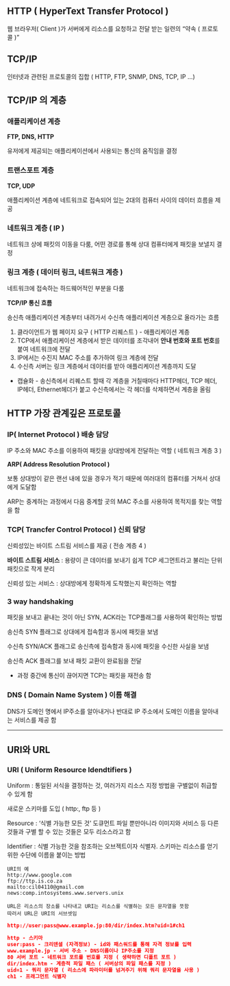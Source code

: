 ## HTTP ( HyperText Transfer Protocol )

웹 브라우저( Client )가 서버에게 리소스를 요청하고 전달 받는 일련의 “약속 ( 프로토콜 )”

## TCP/IP

인터넷과 관련된 프로토콜의 집합 ( HTTP, FTP, SNMP, DNS, TCP, IP …)

## **TCP/IP 의 계층**

### **애플리케이션 계층**

**FTP, DNS, HTTP**

유저에게 제공되는 애플리케이션에서 사용되는 통신의 움직임을 결정

### **트랜스포트 계층**

**TCP, UDP**

애플리케이션 계층에 네트워크로 접속되어 있는 2대의 컴퓨터 사이의 데이터 흐름을 제공

### **네트워크 계층 ( IP )**

네트워크 상에 패킷의 이동을 다룸, 어떤 경로를 통해 상대 컴퓨터에게 패킷을 보낼지 결정

### **링크 계층 ( 데이터 링크, 네트워크 계층 )**

네트워크에 접속하는 하드웨어적인 부분을 다룸

**TCP/IP 통신 흐름**

송신측 애플리케이션 계층부터 내려가서 수신측 애플리케이션 계층으로 올라가는 흐름

1. 클라이언트가 웹 페이지 요구 ( HTTP 리퀘스트 ) - 애플리케이션 계층
2. TCP에서 애플리케이션 계층에서 받은 데이터를 조각내어 **안내 번호와 포트 번호**를 붙여 네트워크에 전달
3. IP에서는 수진지 MAC 주소를 추가하여 링크 계층에 전달
4. 수신측 서버는 링크 계층에서 데이터를 받아 애플리케이션 계층까지 도달

- 캡슐화 - 송신측에서 리퀘스트 할때 각 계층을 거칠때마다 HTTP헤더, TCP 헤더, IP헤더, Ethernet헤더가 붙고 수신측에서는 각 헤더를 삭제하면서 계층을 올림

## HTTP 가장 관계깊은 프로토콜

### **IP( Internet Protocol ) 배송 담당**

IP 주소와 MAC 주소를 이용하여 패킷을 상대방에게 전달하는 역할 ( 네트워크 계층 3 )

**ARP( Address Resolution Protocol )**

보통 상대방이 같은 랜선 내에 있을 경우가 적기 때문에 여러대의 컴퓨터를 거쳐서 상대에게 도달함

ARP는 중계하는 과정에서 다음 중계할 곳의 MAC 주소를 사용하여 목적지를 찾는 역할을 함

### **TCP( Trancfer Control Protocol ) 신뢰 담당**

신뢰성있는 바이트 스트림 서비스를 제공 ( 전송 계층 4 )

**바이트 스트림 서비스** : 용량이 큰 데이터를 보내기 쉽게 TCP 세그먼트라고 불리는 단위 패킷으로 작게 분리

신뢰성 있는 서비스 : 상대방에게 정확하게 도착했는지 확인하는 역할

### **3 way handshaking**

패킷을 보내고 끝내는 것이 아닌 SYN, ACK라는 TCP플래그를 사용하여 확인하는 방법

송신측 SYN 플래그로 상대에게 접속함과 동시에 패킷을 보냄

수신측 SYN/ACK 플래그로 송신측에 접속함과 동시에 패킷을 수신한 사실을 보냄

송신측 ACK 플래그를 보내 패킷 교환이 완료됨을 전달

- 과정 중간에 통신이 끊어지면 TCP는 패킷을 재전송 함

### DNS ( Domain Name System ) 이름 해결

DNS가 도메인 명에서 IP주소를 알아내거나 반대로 IP 주소에서 도메인 이름을 알아내는 서비스를 제공 함

---

## URI와 URL

### URI ( Uniform Resource Idendtifiers )

Uniform : 통일된 서식을 결정하는 것, 여러가지 리소스 지정 방법을 구별없이 취급할 수 있게 함

새로운 스키마를 도입 ( http:, ftp 등 )

Resource : ‘식별 가능한 모든 것’ 도큐먼트 파일 뿐만아니라 이미지와 서비스 등 다른 것들과 구별 할 수 있는 것들은 모두 리소스라고 함

Identifier : 식별 가능한 것을 참조하는 오브젝트이자 식별자. 스키마는 리소스를 얻기 위한 수단에 이름을 붙이는 방법

```
URI의 예
http://www.google.com
ftp://ttp.is.co.za
mailto:cil04110@gmail.com
news:comp.intosystems.www.servers.unix

URL은 리소스의 장소를 나타내고 URI는 리소스를 식별하는 모든 문자열을 뜻함
따러서 URL은 URI의 서브셋임
```

```json
http://user:pass@www.example.jp:80/dir/index.htm?uid=1#ch1

http - 스키마
user:pass - 크리덴셜 (자격정보) - id와 패스워드를 통해 자격 정보를 입력
www.example.jp - 서버 주소 - DNS이름이나 IP주소를 지정
80 서버 포트 - 네트워크 포트를 번호를 지정 ( 생략하면 디폴트 포트 )
dir/index.htm - 계층적 파일 패스 ( 서버상의 파일 패스를 지정 )
uid=1 - 쿼리 문자열 ( 리소스에 파라미터를 넘겨주기 위해 쿼리 문자열을 사용 )
ch1 - 프래그먼트 식별자
```
